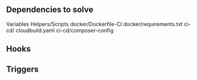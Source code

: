 
## Dependencies to solve

 Variables
 Helpers/Scripts
 docker/Dockerfile-CI
 docker/requirements.txt
 ci-cd/ cloudbuild.yaml
 ci-cd/composer-config

## Hooks

## Triggers
